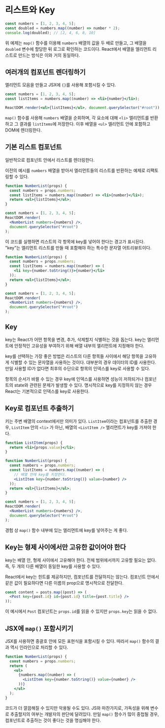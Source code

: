 # 리스트와 Key

```jsx
const numbers = [1, 2, 3, 4, 5];
const doubled = numbers.map((number) => number * 2);
console.log(doubled); // [2, 4, 6, 8, 10]
```

위 예제는 `map()` 함수를 이용해 `numbers` 배열의 값을 두 배로 만들고, 그 배열을 `doubled` 변수에 할당한 뒤 로그로 확인하는 코드이다. React에서 배열을 엘리먼트 리스트로 만드는 방식은 이와 거의 동일하다.

## 여러개의 컴포넌트 렌더링하기

엘리먼트 모음을 만들고 JSX에 `{}`를 사용해 포함시킬 수 있다.

```jsx
const numbers = [1, 2, 3, 4, 5];
const listItems = numbers.map((number) => <li>{number}</li>);

ReactDOM.render(<ul>{listItems}</ul>, document.querySelector("#root"));
```

`map()` 함수를 사용해 `numbers` 배열을 순회하며, 각 요소에 대해 `<li>` 엘리먼트를 반환하고 그 결과를 `listItems`에 저장한다. 이후 배열을 `<ul>` 엘리먼트 안에 포함하고 DOM에 렌더링한다.

## 기본 리스트 컴포넌트

일반적으로 컴포넌트 안에서 리스트를 렌더링한다.

이전의 예시를 `numbers` 배열을 받아서 엘리먼트들의 리스트를 반환하는 예제로 리팩토링할 수 있다.

```jsx
function NumberList(props) {
  const numbers = props.numbers;
  const listItems = numbers.map((number) => <li>{number}</li>);
  return <ul>{listItems}</ul>;
}

const numbers = [1, 2, 3, 4, 5];
ReactDOM.render(
  <NumberList numbers={numbers} />,
  document.querySelector("#root")
);
```

이 코드를 실행하면 리스트의 각 항목에 key를 넣어야 한다는 경고가 표시된다. "key"는 엘리먼트 리스트를 만들 때 포함해야 하는 특수한 문자열 어트리뷰트이다.

```jsx
function NumberList(props) {
  const numbers = props.numbers;
  const listItems = numbers.map((number) => (
    <li key={number.toString()}>{number}</li>
  ));
  return <ul>{listItems}</ul>;
}

const numbers = [1, 2, 3, 4, 5];
ReactDOM.render(
  <NumberList numbers={numbers} />,
  document.querySelector("#root")
);
```

## Key

key는 React가 어떤 항목을 변경, 추가, 삭제할지 식별하는 것을 돕는다. key는 엘리먼트에 안정적인 고유성을 부여하기 위해 배열 내부의 엘리먼트에 지정해야 한다.

key를 선택하는 가장 좋은 방법은 리스트의 다른 항목들 사이에서 해당 항목을 고유하게 식별할 수 있는 문자열을 사용하는 것이다. 대부분의 경우 데이터의 ID를 사용한다. 만일 사용할 ID가 없다면 최후의 수단으로 항목의 인덱스를 key로 사용할 수 있다.

항목의 순서가 바뀔 수 있는 경우 key에 인덱스를 사용하면 성능이 저하되거나 컴포넌트의 state와 관련된 문제가 발생할 수 있다. 명시적으로 key를 지정하지 않는 경우 React는 기본적으로 인덱스를 key로 사용한다.

## Key로 컴포넌트 추출하기

키는 주변 배열의 context에서만 의미가 있다. `ListItem`이라는 컴포넌트를 추출한 경우, `ListItem` 안의 `<li>` 가 아닌, 배열의 `<ListItem />` 엘리먼트가 key를 가져야 한다.

```jsx
function ListItem(props) {
  return <li>{props.value}</li>;
}

function NumberList(props) {
  const numbers = props.numbers;
  const listItems = numbers.map((number) => (
    // 배열 안에 key를 지정한다.
    <ListItem key={number.toString()} value={number} />
  ));
  return <ul>{listItems}</ul>;
}

const numbers = [1, 2, 3, 4, 5];
ReactDOM.render(
  <NumberList numbers={numbers} />,
  document.querySelector("#root")
);
```

경험 상 `map()` 함수 내부에 있는 엘리먼트에 key를 넣어주는 게 좋다.

## Key는 형제 사이에서만 고유한 값이어야 한다

key는 배열 안, 형제 사이에서 고유해야 한다. 전체 범위에서까지 고유할 필요는 없다. 즉, 두 개의 다른 배열이 동일한 key를 사용할 수 있다.

React에서 key는 힌트를 제공하지만, 컴포넌트를 전달하지는 않는다. 컴포넌트 안에서 같은 값이 필요하다면 다른 이름의 prop으로 명시적으로 전달한다.

```jsx
const content = posts.map((post) => (
  <Post key={post.id} id={post.id} title={post.title} />
));
```

이 예시에서 `Post` 컴포넌트는 `props.id`를 읽을 수 있지만 `props.key`는 읽을 수 없다.

## JSX에 `map()` 포함시키기

JSX를 사용하면 중괄호 안에 모든 표현식을 포함시킬 수 있다. 따라서 `map()` 함수의 결과 역시 인라인으로 처리할 수 있다.

```jsx
function NumberList(props) {
  const numbers = props.numbers;
  return (
    <ul>
      {numbers.map((number) => (
        <ListItem key={number.toString()} value={number} />
      ))}
    </ul>
  );
}
```

코드가 더 깔끔해질 수 있지만 악용될 수도 있다. JS와 마찬가지로, 가독성을 위해 변수로 추출할지의 여부는 개발자의 판단에 달려있다. 만일 `map()` 함수가 많이 중첩될 경우, 컴포넌트로 추출하는 것이 좋다는 것을 명심해야 한다.
